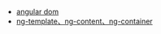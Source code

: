 * [angular dom](https://www.cnblogs.com/hxling/articles/7794799.html)
* [ng-template、ng-content、ng-container](https://www.jianshu.com/p/0f5332f2bbf8)
